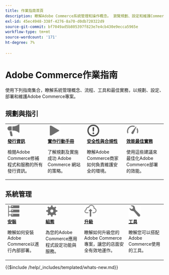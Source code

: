 ```yaml
---
title: 作業指南首頁
description: 瞭解Adobe Commerce系統管理和操作概念。 瀏覽規劃、設定和維護Commerce部署的完整指南。
exl-id: 45ec4948-338f-4276-8a70-d0db720322d9
source-git-commit: bf7049ad5b805397f823e7e4cb430e9ecca5965e
workflow-type: tm+mt
source-wordcount: '171'
ht-degree: 7%

---
```



# Adobe Commerce作業指南

使用下列指南集合，瞭解系統管理概念、流程、工具和最佳實務，以規劃、設定、部署和維護Adobe Commerce專案。

## 規劃與指引

<table>
<tr>
  <td valign="top">
    <a href="../release/release-notes/overview.md">
      <img alt="發行資訊" src="../assets/icons/promote.svg" width="40"/>
    </a>
    <div>
      <a href="../release/release-notes/overview.md"><strong>發行資訊</strong></a>
      <p>檢閱Adobe Commerce修補程式和服務的所有發行資訊。</p>
    </div>
  </td>
    <td valign="top">
    <a href="../implementation-playbook/overview.md">
      <img alt="實施" src="../assets/icons/play.svg" width="40"/>
    </a>
    <div>
      <a href="../implementation-playbook/overview.md"><strong>實作行動手冊</strong></a>
      <p>了解規劃及實施成功 Adobe Commerce 網站的策略。</p>
    </div>
  </td>
  <td valign="top">
    <a href="../security-and-compliance/overview.md">
       <img alt="企業" src="../assets/icons/alert-circle.svg" width="40"/>
    </a>
    <div>
      <a href="../security-and-compliance/overview.md"><strong>安全性與合規性</strong></a>
      <p>瞭解Adobe Commerce商家如何負責維護安全的環境。</p>
    </div>
  </td>
    <td valign="top">
    <a href="../performance/overview.md">
       <img alt="效能" src="../assets/icons/gauge.svg" width="40"/>
    </a>
    <div>
      <a href="../performance/overview.md"><strong>效能最佳實務</strong></a>
      <p>使用這些建議來最佳化Adobe Commerce部署的效能。</p>
    </div>
  </td>
</tr>
</table>

## 系統管理

<table>
<tr>
  <td valign="top">
    <a href="../installation/overview.md">
      <img alt="安裝（內部部署）" src="../assets/icons/servers.svg" width="40"/>
    </a>
    <div>
      <a href="../installation/overview.md"><strong>安裝</strong></a>
      <p>瞭解如何安裝Adobe Commerce以進行內部部署。</p>
    </div>
  </td>
  <td valign="top">
    <a href="../configuration/overview.md">
      <img alt="設定" src="../assets/icons/settings.svg" width="40"/>
    </a>
    <div>
      <a href="../configuration/overview.md"><strong>組態</strong></a>
      <p>為您的Adobe Commerce應用程式設定功能與服務。</p>
    </div>
  </td>
  <td valign="top">
    <a href="../upgrade/overview.md">
      <img alt="升級" src="../assets/icons/upload-cloud.svg" width="40"/>
    </a>
    <div>
      <a href="../upgrade/overview.md"><strong>升級</strong></a>
      <p>瞭解如何升級您的Adobe Commerce專案，讓您的店面安全有效地運作。</p>
    </div>
  </td>
  <td valign="top">
    <a href="../tools/overview.md">
       <img alt="工具" src="../assets/icons/wrench.svg" width="40"/>
    </a>
    <div>
      <a href="../tools/overview.md"><strong>工具</strong></a>
      <p>瞭解您可以搭配Adobe Commerce使用的工具。</p>
    </div>
  </td>
</tr>
</table>

{{$include /help/_includes/templated/whats-new.md}}

<!-- Last updated from includes: 2025-10-10 22:22:35 -->

